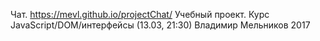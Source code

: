Чат. https://mevl.github.io/projectChat/
Учебный проект. Курс JavaScript/DOM/интерфейсы (13.03, 21:30)
Владимир Мельников 2017